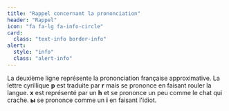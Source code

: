 ```yaml
---
title: "Rappel concernant la prononciation"
header: "Rappel"
icon: "fa fa-lg fa-info-circle"
card:
  class: "text-info border-info"
alert:
  style: "info"
  class: "alert-info"
---
```

La deuxième ligne représente la prononciation française approximative. La lettre cyrillique **р** est traduite par **r** mais se prononce en faisant rouler la langue. **х** est représenté par un **h** et se prononce un peu comme le chat qui crache. **ы** se prononce comme un **i** en faisant l'idiot.
